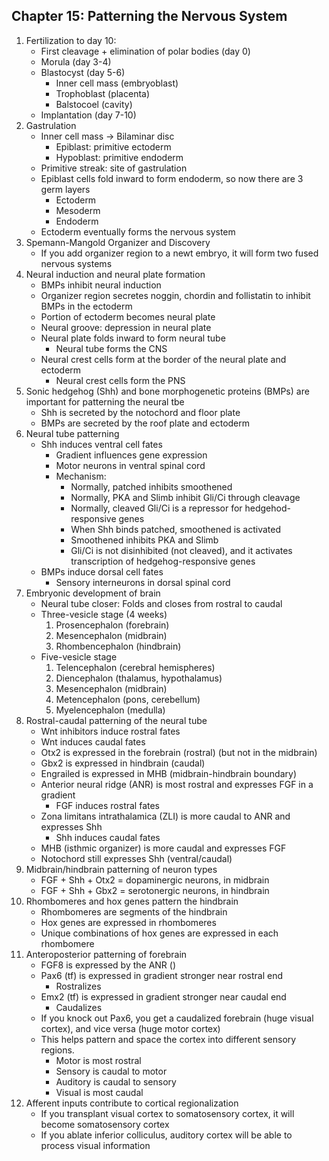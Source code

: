 ## Chapter 15: Patterning the Nervous System

1. Fertilization to day 10:
    - First cleavage + elimination of polar bodies (day 0)
    - Morula (day 3-4)
    - Blastocyst (day 5-6)
        - Inner cell mass (embryoblast)
        - Trophoblast (placenta)
        - Balstocoel (cavity)
    - Implantation (day 7-10)
2. Gastrulation
    - Inner cell mass -> Bilaminar disc
        - Epiblast: primitive ectoderm
        - Hypoblast: primitive endoderm
    - Primitive streak: site of gastrulation
    - Epiblast cells fold inward to form endoderm, so now there are 3 germ layers
        - Ectoderm
        - Mesoderm
        - Endoderm
    - Ectoderm eventually forms the nervous system
3. Spemann-Mangold Organizer and Discovery
    - If you add organizer region to a newt embryo, it will form two fused nervous systems
4. Neural induction and neural plate formation
    - BMPs inhibit neural induction
    - Organizer region secretes noggin, chordin and follistatin to inhibit BMPs in the ectoderm
    - Portion of ectoderm becomes neural plate
    - Neural groove: depression in neural plate
    - Neural plate folds inward to form neural tube
        - Neural tube forms the CNS
    - Neural crest cells form at the border of the neural plate and ectoderm
        - Neural crest cells form the PNS
5. Sonic hedgehog (Shh) and bone morphogenetic proteins (BMPs) are important for patterning the neural tbe
    - Shh is secreted by the notochord and floor plate
    - BMPs are secreted by the roof plate and ectoderm
6. Neural tube patterning
    - Shh induces ventral cell fates
        - Gradient influences gene expression
        - Motor neurons in ventral spinal cord
        - Mechanism:
            - Normally, patched inhibits smoothened
            - Normally, PKA and Slimb inhibit Gli/Ci through cleavage
            - Normally, cleaved Gli/Ci is a repressor for hedgehod-responsive genes
            - When Shh binds patched, smoothened is activated
            - Smoothened inhibits PKA and Slimb
            - Gli/Ci is not disinhibited (not cleaved), and it activates transcription of hedgehog-responsive genes
    - BMPs induce dorsal cell fates
        - Sensory interneurons in dorsal spinal cord
7. Embryonic development of brain
    - Neural tube closer: Folds and closes from rostral to caudal
    - Three-vesicle stage (4 weeks)
        1. Prosencephalon (forebrain)
        2. Mesencephalon (midbrain)
        3. Rhombencephalon (hindbrain)
    - Five-vesicle stage
        1. Telencephalon (cerebral hemispheres)
        2. Diencephalon (thalamus, hypothalamus)
        3. Mesencephalon (midbrain)
        4. Metencephalon (pons, cerebellum)
        5. Myelencephalon (medulla)
8. Rostral-caudal patterning of the neural tube
    - Wnt inhibitors induce rostral fates
    - Wnt induces caudal fates
    - Otx2 is expressed in the forebrain (rostral) (but not in the midbrain)
    - Gbx2 is expressed in hindbrain (caudal)
    - Engrailed is expressed in MHB (midbrain-hindbrain boundary)
    - Anterior neural ridge (ANR) is most rostral and expresses FGF in a gradient
        - FGF induces rostral fates
    - Zona limitans intrathalamica (ZLI) is more caudal to ANR and expresses Shh
        - Shh induces caudal fates
    - MHB (isthmic organizer) is more caudal and expresses FGF
    - Notochord still expresses Shh (ventral/caudal)
9. Midbrain/hindbrain patterning of neuron types
    - FGF + Shh + Otx2 = dopaminergic neurons, in midbrain
    - FGF + Shh + Gbx2 = serotonergic neurons, in hindbrain
10. Rhombomeres and hox genes pattern the hindbrain
    - Rhombomeres are segments of the hindbrain
    - Hox genes are expressed in rhombomeres
    - Unique combinations of hox genes are expressed in each rhombomere
11. Anteroposterior patterning of forebrain
    - FGF8 is expressed by the ANR ()
    - Pax6 (tf) is expressed in gradient stronger near rostral end
        - Rostralizes 
    - Emx2 (tf) is expressed in gradient stronger near caudal end
        - Caudalizes
    - If you knock out Pax6, you get a caudalized forebrain (huge visual cortex), and vice versa (huge motor cortex)
    - This helps pattern and space the cortex into different sensory regions. 
        - Motor is most rostral
        - Sensory is caudal to motor
        - Auditory is caudal to sensory
        - Visual is most caudal
12. Afferent inputs contribute to cortical regionalization
    - If you transplant visual cortex to somatosensory cortex, it will become somatosensory cortex
    - If you ablate inferior colliculus, auditory cortex will be able to process visual information